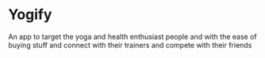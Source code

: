 # Yogify
An app to target the yoga and health enthusiast people and with the ease of buying stuff and connect with their trainers and compete with their friends
